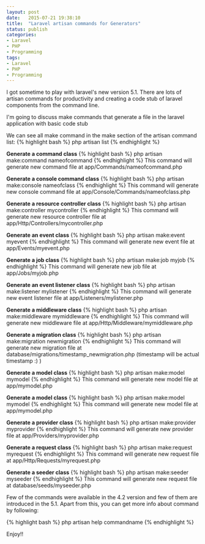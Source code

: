 ```yaml
---
layout: post
date:   2015-07-21 19:38:10
title:  "Laravel artisan commands for Generators"
status: publish
categories:
- Laravel
- PHP
- Programming
tags:
- Laravel
- PHP
- Programming
---
```


I got sometime to play with laravel's new version 5.1. There are lots of artisan commands for productivity and creating a code stub of laravel components from the command line.

I'm going to discuss make commands that generate a file in the laravel application with basic code stub

We can see all make command in the make section of the artisan command list:
{% highlight bash %}
  php artisan list
{% endhighlight %}

**Generate a command class**
{% highlight bash %}
  php artisan make:command nameofcommand
{% endhighlight %}
This command will generate new command file at app/Commands/nameofcommand.php

**Generate a console command class**
{% highlight bash %}
  php artisan make:console nameofclass
{% endhighlight %}
This command will generate new console command file at app/Console/Commands/nameofclass.php

**Generate a resource controller class**
{% highlight bash %}
  php artisan make:controller mycontroller
{% endhighlight %}
This command will generate new resource controller file at app/Http/Controllers/mycontroller.php

**Generate an event class**
{% highlight bash %}
  php artisan make:event myevent
{% endhighlight %}
This command will generate new event file at app/Events/myevent.php

**Generate a job class**
{% highlight bash %}
  php artisan make:job myjob
{% endhighlight %}
This command will generate new job file at app/Jobs/myjob.php

**Generate an event listener class**
{% highlight bash %}
  php artisan make:listener mylistener
{% endhighlight %}
This command will generate new event listener file at app/Listeners/mylistener.php

**Generate a middleware class**
{% highlight bash %}
  php artisan make:middleware mymiddleware
{% endhighlight %}
This command will generate new middleware file at app/Http/Middleware/mymiddleware.php

**Generate a migration class**
{% highlight bash %}
  php artisan make:migration newmigration
{% endhighlight %}
This command will generate new migration file at database/migrations/timestamp_newmigration.php
(timestamp will be actual timestamp :) )

**Generate a model class**
{% highlight bash %}
  php artisan make:model mymodel
{% endhighlight %}
This command will generate new model file at app/mymodel.php

**Generate a model class**
{% highlight bash %}
  php artisan make:model mymodel
{% endhighlight %}
This command will generate new model file at app/mymodel.php

**Generate a provider class**
{% highlight bash %}
  php artisan make:provider myprovider
{% endhighlight %}
This command will generate new provider file at app/Providers/myprovider.php

**Generate a request class**
{% highlight bash %}
  php artisan make:request myrequest
{% endhighlight %}
This command will generate new request file at app/Http/Requests/myrequest.php

**Generate a seeder class**
{% highlight bash %}
  php artisan make:seeder myseeder
{% endhighlight %}
This command will generate new request file at database/seeds/myseeder.php

Few of the commands were available in the 4.2 version and few of them are introduced in the 5.1. Apart from this, you can get more info about command by following:

{% highlight bash %}
php artisan help commandname
{% endhighlight %}

Enjoy!!